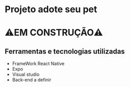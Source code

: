 # Projeto adote seu pet

# **⚠️EM CONSTRUÇÃO⚠️**

## Ferramentas e tecnologias utilizadas
- FrameWork React Native
- Expo
- Visual studio
- Back-end a definir